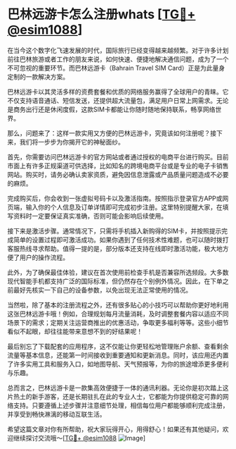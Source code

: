 # 巴林远游卡怎么注册whats [[TG💪+ @esim1088](https://t.me/s/esim1088)]

在当今这个数字化飞速发展的时代，国际旅行已经变得越来越频繁。对于许多计划前往巴林旅游或者工作的朋友来说，如何快速、便捷地解决通信问题，成为了一个不可忽视的重要环节。而巴林远游卡（Bahrain Travel SIM Card）正是为此量身定制的一款解决方案。

巴林远游卡以其灵活多样的资费套餐和优质的网络服务赢得了全球用户的青睐。它不仅支持语音通话、短信发送，还提供超大流量包，满足用户日常上网需求。无论是商务出行还是休闲度假，这款SIM卡都能让你随时随地保持联系，畅享网络世界。

那么，问题来了：这样一款实用又方便的巴林远游卡，究竟该如何注册呢？接下来，我们将一步步为你揭开它的神秘面纱。

首先，你需要访问巴林远游卡的官方网站或者通过授权的电商平台进行购买。目前市面上有许多正规渠道可供选择，比如知名的跨境电商平台或是专业的电子卡销售网站。购买时，请务必确认卖家资质，避免因信息泄露或产品质量问题造成不必要的麻烦。

完成购买后，你会收到一张虚拟号码卡以及激活指南。按照指示登录官方APP或网页端，输入你的个人信息及订单详情即可完成初步注册。这里特别提醒大家，在填写资料时一定要保证真实准确，否则可能会影响后续使用。

接下来是激活步骤。通常情况下，只需将手机插入新购得的SIM卡，并按照提示完成简单的设置过程即可激活成功。如果你遇到了任何技术性难题，也可以随时拨打客服热线寻求帮助。值得一提的是，部分版本还支持在线即时激活功能，极大地方便了用户的操作流程。

此外，为了确保最佳体验，建议在首次使用前检查手机是否兼容所选频段。大多数现代智能手机都支持广泛的国际标准，但仍然存在个别例外情况。因此，在下单之前最好先核实一下自己的设备参数，以免出现无法正常使用的情况。

当然啦，除了基本的注册流程之外，还有很多贴心的小技巧可以帮助你更好地利用这张巴林远游卡哦！例如，合理规划每月流量消耗，及时调整套餐内容以适应不同场景下的需求；定期关注运营商推出的优惠活动，争取更多福利等等。这些小细节看似不起眼，却往往能带来意想不到的好结果呢！

最后别忘了下载配套的应用程序，这不仅能让你更轻松地管理账户余额、查看剩余流量等基本信息，还能第一时间接收到重要通知和更新消息。同时，该应用还内置了许多实用工具和服务入口，如地图导航、天气预报等，为你的旅途增添更多便利与乐趣。

总而言之，巴林远游卡是一款集高效便捷于一体的通讯利器。无论你是初次踏上这片热土的新手游客，还是长期驻扎在此的专业人士，它都能为你提供稳定可靠的网络支持。只要遵循上述步骤并注意细节处理，相信每位用户都能够顺利完成注册，并享受到畅快淋漓的移动互联生活。

希望这篇文章对你有所帮助，祝大家玩得开心，用得舒心！如果还有其他疑问，欢迎继续探讨交流哦～[[TG💪+ @esim1088](https://t.me/s/esim1088) ![Image](https://i.postimg.cc/4NQfJmqS/Snipaste-2025-05-13-00-14-12.png)]